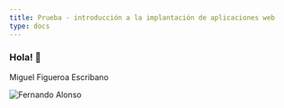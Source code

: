 ```yaml
---
title: Prueba - introducción a la implantación de aplicaciones web
type: docs
---
```

### Hola! 👋

Miguel Figueroa Escribano

![Fernando Alonso](https://www.estadiodeportivo.com/imagenes/94f621f5-3601-471d-afc7-108c2b940dd5_1200x680.jpeg)